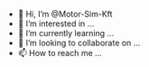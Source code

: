 - 👋 Hi, I’m @Motor-Sim-Kft
- 👀 I’m interested in ...
- 🌱 I’m currently learning ...
- 💞️ I’m looking to collaborate on ...
- 📫 How to reach me ...

<!---
Motor-Sim-Kft/Motor-Sim-Kft is a ✨ special ✨ repository because its `README.md` (this file) appears on your GitHub profile.
You can click the Preview link to take a look at your changes.
--->
